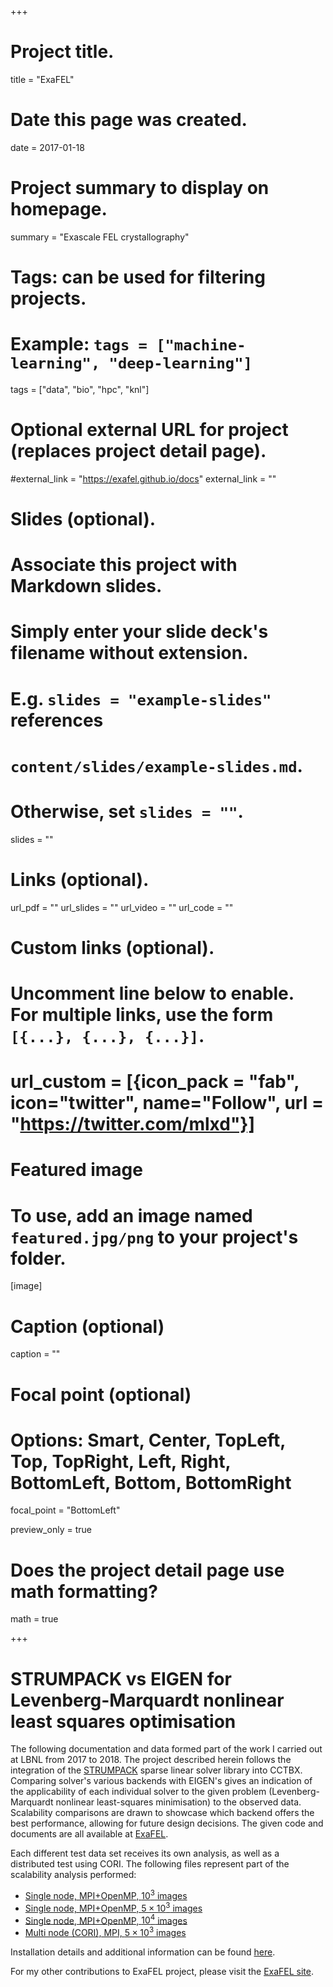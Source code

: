 +++
# Project title.
title = "ExaFEL"

# Date this page was created.
date = 2017-01-18

# Project summary to display on homepage.
summary = "Exascale FEL crystallography"

# Tags: can be used for filtering projects.
# Example: `tags = ["machine-learning", "deep-learning"]`
tags = ["data", "bio", "hpc", "knl"]

# Optional external URL for project (replaces project detail page).
#external_link = "https://exafel.github.io/docs"
external_link = ""

# Slides (optional).
#   Associate this project with Markdown slides.
#   Simply enter your slide deck's filename without extension.
#   E.g. `slides = "example-slides"` references 
#   `content/slides/example-slides.md`.
#   Otherwise, set `slides = ""`.
slides = ""

# Links (optional).
url_pdf = ""
url_slides = ""
url_video = ""
url_code = ""

# Custom links (optional).
#   Uncomment line below to enable. For multiple links, use the form `[{...}, {...}, {...}]`.
# url_custom = [{icon_pack = "fab", icon="twitter", name="Follow", url = "https://twitter.com/mlxd"}]

# Featured image
# To use, add an image named `featured.jpg/png` to your project's folder. 
[image]
  # Caption (optional)
  caption = ""
  
  # Focal point (optional)
  # Options: Smart, Center, TopLeft, Top, TopRight, Left, Right, BottomLeft, Bottom, BottomRight
  focal_point = "BottomLeft"

  preview_only = true

# Does the project detail page use math formatting?
math = true

+++
# STRUMPACK vs EIGEN for Levenberg-Marquardt nonlinear least squares optimisation

The following documentation and data formed part of the work I carried out at LBNL from 2017 to 2018. The project described herein follows the integration of the [STRUMPACK](https://github.com/pghysels/STRUMPACK) sparse linear solver library into CCTBX. Comparing solver's various backends with EIGEN's gives an indication of the applicability of each individual solver to the given problem (Levenberg-Marquardt nonlinear least-squares minimisation) to the observed data. Scalability comparisons are drawn to showcase which backend offers the best performance, allowing for future design decisions. The given code and documents are all available at [ExaFEL](https://github.com/ExaFEL/exafel_project/tree/master/95-strumpack_cctbx).

Each different test data set receives its own analysis, as well as a distributed test using CORI. The following files represent part of the scalability analysis performed:

- [Single node, MPI+OpenMP, $10^3$ images](/page/exafel/strumpacksolvermpi_1k_data)
- [Single node, MPI+OpenMP, $5\times 10^3$ images](/page/exafel/strumpacksolvermpi_5k_data)
- [Single node, MPI+OpenMP, $10^4$ images](/page/exafel/strumpacksolvermpi_10k_data)
- [Multi node (CORI), MPI, $5\times 10^3$ images](/page/exafel/strumpacksolvermpi_dist_cori)

Installation details and additional information can be found [here](/page/exafel/instructions).

For my other contributions to ExaFEL project, please visit the [ExaFEL site](https://exafel.github.io/docs).
